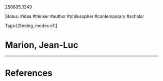 
250805_1349

Status: #idea #thinker #author #philosopher #contemporary #scholar 

Tags:[[Seeing, modes of]]
# Marion, Jean-Luc



---
# References
